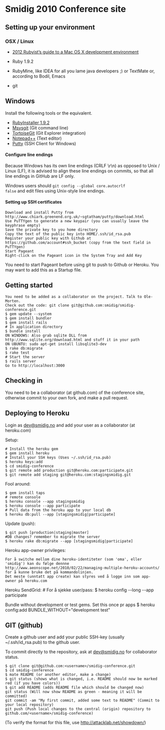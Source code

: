 # Smidig 2010 Conference site

## Setting up your environment

### OSX / Linux

* [2012 Rubyist’s guide to a Mac OS X development environment](http://robots.thoughtbot.com/post/8700977975/2011-rubyists-guide-to-a-mac-os-x-development)

* Ruby 1.9.2
* RubyMine, like IDEA for all you lame java developers ;) or TextMate or, according to Bodil, Emacs
* git

## Windows

Install the following tools or the equivalent.

* [RubyInstaller 1.9.2](http://rubyinstaller.org)
* [Msysgit](http://code.google.com/p/msysgit/downloads) (Git command line)
* [TortoiseGit](http://code.google.com/p/tortoisegit/downloads) (Git Explorer integration)
* [Notepad++](http://notepad-plus-plus.org/download) (Text editor)
* [Putty](http://www.chiark.greenend.org.uk/~sgtatham/putty/download.html) (SSH Client for Windows)

#### Configure line endings

Because Windows has its own line endings (CRLF \r\n) as opposed to Unix / Linux (LF), it is advised to align these line endings on commits, so that all line endings in GitHub are LF only.

Windows users should <code>git config --global core.autocrlf false</code> and edit files
using Unix-style line endings.


#### Setting up SSH certificates

    Download and install Putty from http://www.chiark.greenend.org.uk/~sgtatham/putty/download.html
    Use PuTTYgen to generate a new keypair (you can usually leave the keyphrase empty)
    Save the private key to you home directory
    Copy the text of the public key into HOME/.ssh/id_rsa.pub
    Register your public key with Github at https://github.com/account#ssh_bucket (copy from the text field in PuTTYgen)
    Start Pageant
    Right-click on the Pageant icon in the System Tray and Add Key

You need to start Pageant before using git to push to Github or Heroku. You may want to add this as a Startup file.


## Getting started

    You need to be added as a collaborator on the project. Talk to Ole-Morten.
    Check out the code: git clone git@github.com:smidig/smidig-conference.git
    $ gem update --system
    $ gem install bundler
    $ gem install rails
    # In application directory
    $ bundle install
    ON WINDOWS: Also grab sqlite DLL from http://www.sqlite.org/download.html and stuff it in your path
    ON UBUNTU: sudo apt-get install libsqlite3-dev
    $ rake db:migrate
    $ rake test
    # Start the server
    $ rails server
    Go to http://localhost:3000

## Checking in

You need to be a collaborator (at github.com) of the conference site, otherwise commit to your own fork, and make a pull request.

## Deploying to Heroku

Login as dev@smidig.no and add your user as a collaborator (at heroku.com)

Setup:

    # Install the heroku gem
    $ gem install heroku
    # Install your SSH keys (Uses ~/.ssh/id_rsa.pub)
    $ heroku keys:add
    $ cd smidig-conference
    $ git remote add production git@heroku.com:participate.git
    $ git remote add staging git@heroku.com:stagingsmidig.git

Fool around:

    $ gem install taps
    # remote console
    $ heroku console --app stagingsmidig
    $ heroku console --app participate
    # Pull data from the heroku app to your local db
    $ heroku db:pull --app [stagingsmidig|participate]

Update (push):

    $ git push [production|staging|master]
    #DB changes? remember to migrate the server
    $ heroku rake db:migrate --app [stagingsmidig|participate]

Heroku app-owner privileges:

    For å switche mellom dine heroku-identiteter (som 'oma', eller 'smidig') kan du følge dennne
    http://www.aeonscope.net/2010/02/22/managing-multiple-heroku-accounts/
    for å kunne bruke det på kommandolinjen.
    Det meste (unntatt app create) kan styres ved å logge inn som app-owner på heroku.com

Heroku SendGrid:
    # For å sjekke user/pass:
    $ heroku config --long --app participate

Bundle without development or test gems. Set this once pr apps
    $ heroku config:add BUNDLE_WITHOUT="development test"


## GIT (github)

Create a github user and add your public SSH-key (usually ~/.ssh/id_rsa.pub) to the github user.

To commit directly to the repository, ask at dev@smidig.no for collaborator status.

    $ git clone git@github.com:<username>/smidig-conference.git
    $ cd smidig-conference
    $ mate README (or another editor, make a change)
    $ git status (shows what is changed, i.e. README should now be marked red (if you have colors))
    $ git add README (adds README file which should be changed now)
    git status (Will now show README as green - meaning it will be committed)
    git commit -am "My first commit, added some text to README" (Commit to your local repository)
    git push (Push local changes to the central (origin) repository to github.com/<username>/smidig-conference)


(To verify the format for this file, use http://attacklab.net/showdown/)
